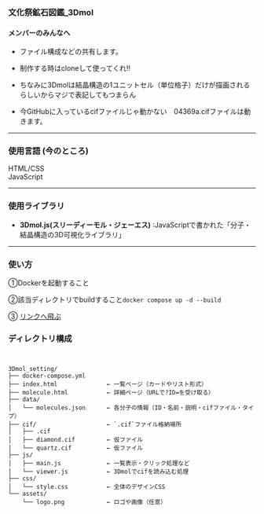 ### 文化祭鉱石図鑑_3Dmol

#### メンバーのみんなへ
- ファイル構成などの共有します。
- 制作する時はcloneして使ってくれ!!

- ちなみに3Dmolは結晶構造の1ユニットセル（単位格子）だけが描画されるらしいからマジで表記してもつまらん
- 今GitHubに入っているcifファイルじゃ動かない　04369a.cifファイルは動きます。
--------

### 使用言語 (今のところ)
HTML/CSS <br>
JavaScript <br>

--------

### 使用ライブラリ

- **3Dmol.js(スリーディーモル・ジェーエス)** :JavaScriptで書かれた「分子・結晶構造の3D可視化ライブラリ」

--------

### 使い方

①Dockerを起動すること　<br>

②該当ディレクトリでbuildすること`docker compose up -d --build` <br>

③ [リンクへ飛ぶ](http://localhost:8080/)

### ディレクトリ構成

<pre><code>

3Dmol_setting/
├── docker-compose.yml
├── index.html              ← 一覧ページ（カードやリスト形式）
├── molecule.html           ← 詳細ページ（URLで?ID=を受け取る）
├── data/
│   └── molecules.json      ← 各分子の情報（ID・名前・説明・cifファイル・タイプ）
├── cif/                    ← `.cif`ファイル格納場所
│   ├── .cif
│   ├── diamond.cif         ← 仮ファイル
│   └── quartz.cif          ← 仮ファイル
├── js/
│   ├── main.js             ← 一覧表示・クリック処理など
│   └── viewer.js           ← 3Dmolでcifを読み込む処理
├── css/
│   └── style.css           ← 全体のデザインCSS
└── assets/
    └── logo.png            ← ロゴや画像（任意）

</code></pre>
